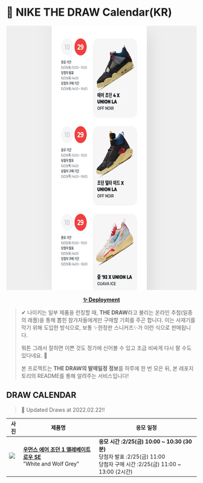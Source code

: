 # 👟 NIKE THE DRAW Calendar(KR)

<div align="center">
  <a href="https://junhoyeo.github.io/NIKE-THE-DRAW-Calendar/">
    <img src="./docs/images/preview.png" alt="Preview image of deployed application" height="700px" width="700px" />
  </a>
</div>

<p align="center">
  <a href="https://junhoyeo.github.io/NIKE-THE-DRAW-Calendar/">
    <strong>✨ Deployment</strong>
  </a>
</p>

> ✔ 나이키는 일부 제품을 런칭할 때, **THE DRAW**라고 불리는 온라인 추첨(일종의 래플)을 통해 뽑힌 참가자들에게만 구매할 기회를 주곤 합니다. 이는 사재기를 막기 위해 도입한 방식으로, 보통 ✨한정판 스니커즈✨가 이런 식으로 판매됩니다.
>
> 뭐튼 그래서 잘하면 이쁜 것도 정가에 신어볼 수 있고 조금 비싸게 다시 팔 수도 있다네요. 🤭
>
> 본 프로젝트는 **THE DRAW의 발매일정 정보**를 하루에 한 번 모은 뒤, 본 레포지토리의 README를 통해 알려주는 서비스입니다!

## DRAW CALENDAR

<!-- DRAW CALENDAR: START -->

> 👟 Updated Draws at 2022.02.22‼️

| 사진 | 제품명 | 응모 일정 |
| --- | ---- | ------- |
| <img src="https://static-breeze.nike.co.kr/kr/ko_kr/cmsstatic/product/DH7004-100/3e1b9fc7-6177-4300-943e-47a8bf516350_primary.jpg?snkrBrowse" width="256" /> | <a href="https://www.nike.com/kr/launch/t/women/fw/basketball/DH7004-100/ldwt89/wmns-air-jordan-1-elevate-low"><strong>우먼스 에어 조던 1 엘레베이트 로우 SE</strong><br /></a> "White and Wolf Grey" | <strong>응모 시간 :2/25(금) 10:00 ~ 10:30 (30분)</strong><br />당첨자 발표 :2/25(금) 11:00<br />당첨자 구매 시간 :2/25(금) 11:00 ~ 13:00 (2시간) |

<!-- DRAW CALENDAR: END -->

